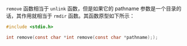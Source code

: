 `remove` 函数相当于 `unlink` 函数，但是如果它的 pathname 参数是一个目录的话，其作用就相当于 `rmdir` 函数。其函数原型如下所示：

```c
#include <stdio.h>

int remove(const char *int remove(const char *pathname););
```


